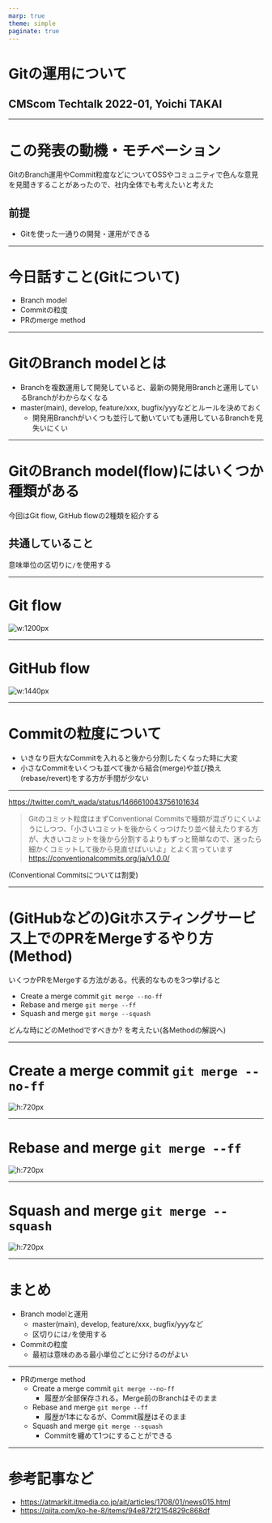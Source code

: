 ```yaml
---
marp: true
theme: simple
paginate: true
---
```


<!-- _class: title -->
<!-- _paginate: false -->

# Gitの運用について

## CMScom Techtalk 2022-01, Yoichi TAKAI

---

# この発表の動機・モチベーション

GitのBranch運用やCommit粒度などについてOSSやコミュニティで色んな意見を見聞きすることがあったので、社内全体でも考えたいと考えた

## 前提

- Gitを使った一通りの開発・運用ができる

---

# 今日話すこと(Gitについて)

- Branch model
- Commitの粒度
- PRのmerge method

---

# GitのBranch modelとは

- Branchを複数運用して開発していると、最新の開発用Branchと運用しているBranchがわからなくなる
- master(main), develop, feature/xxx, bugfix/yyyなどとルールを決めておく
    - 開発用Branchがいくつも並行して動いていても運用しているBranchを見失いにくい

---

# GitのBranch model(flow)にはいくつか種類がある

今回はGit flow, GitHub flowの2種類を紹介する

## 共通していること

意味単位の区切りに`/`を使用する

---

# Git flow

![w:1200px](https://image.itmedia.co.jp/ait/articles/1708/01/at-it-git-15-001.jpg)

---

# GitHub flow

![w:1440px](https://image.itmedia.co.jp/ait/articles/1708/01/l_at-it-git-15-009.jpg)

---

# Commitの粒度について

- いきなり巨大なCommitを入れると後から分割したくなった時に大変
- 小さなCommitをいくつも並べて後から結合(merge)や並び換え(rebase/revert)をする方が手間が少ない

---

<https://twitter.com/t_wada/status/1466610043756101634>

> Gitのコミット粒度はまずConventional Commitsで種類が混ざりにくいようにしつつ、「小さいコミットを後からくっつけたり並べ替えたりする方が、大きいコミットを後から分割するよりもずっと簡単なので、迷ったら細かくコミットして後から見直せばいいよ」とよく言っています
> <https://conventionalcommits.org/ja/v1.0.0/>

(Conventional Commitsについては割愛)

---

# (GitHubなどの)Gitホスティングサービス上でのPRをMergeするやり方(Method)

いくつかPRをMergeする方法がある。代表的なものを3つ挙げると

- Create a merge commit `git merge --no-ff`
- Rebase and merge `git merge --ff`
- Squash and merge `git merge --squash`

どんな時にどのMethodですべきか? を考えたい(各Methodの解説へ)

---

# Create a merge commit `git merge --no-ff`

![h:720px](https://camo.qiitausercontent.com/034f69638cb0185d6860ace0b0e33eb0fb99c8b1/68747470733a2f2f71696974612d696d6167652d73746f72652e73332e616d617a6f6e6177732e636f6d2f302f38363638342f30623030316233352d333531302d316362312d303435632d3732613030326539663166642e706e67)

---

# Rebase and merge `git merge --ff`

![h:720px](https://camo.qiitausercontent.com/0d30f32a5be0f36928d6ef78dc0fdd32de46fbd0/68747470733a2f2f71696974612d696d6167652d73746f72652e73332e616d617a6f6e6177732e636f6d2f302f38363638342f37633232353165312d386333632d356661332d646232332d6463303330626261653866612e706e67)

---

# Squash and merge `git merge --squash`

![h:720px](https://camo.qiitausercontent.com/8fb83e2a003f6ec203ad85ac0e81db757723b333/68747470733a2f2f71696974612d696d6167652d73746f72652e73332e616d617a6f6e6177732e636f6d2f302f38363638342f65303761666334632d663839372d646264642d386635362d3130653861333134353064652e706e67)

---

# まとめ

- Branch modelと運用
    - master(main), develop, feature/xxx, bugfix/yyyなど
    - 区切りには`/`を使用する
- Commitの粒度
    - 最初は意味のある最小単位ごとに分けるのがよい

---

- PRのmerge method
    - Create a merge commit `git merge --no-ff`
        - 履歴が全部保存される。Merge前のBranchはそのまま
    - Rebase and merge `git merge --ff`
        - 履歴が1本になるが、Commit履歴はそのまま
    - Squash and merge `git merge --squash`
        - Commitを纏めて1つにすることができる

---

# 参考記事など

- <https://atmarkit.itmedia.co.jp/ait/articles/1708/01/news015.html>
- <https://qiita.com/ko-he-8/items/94e872f2154829c868df>
